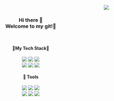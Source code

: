 <p align="right">
  <a href="https://hits.seeyoufarm.com">
    <img src="https://hits.seeyoufarm.com/api/count/incr/badge.svg?url=https%3A%2F%2Fgithub.com%2Fjykim3097&count_bg=%23E4CAF7&title_bg=%23555555&icon=&icon_color=%23E7E7E7&title=hits&edge_flat=false"/>
  </a>
</p>
<div align="center">
  <h3> Hi there 👋 <br> Welcome to my git!🎈</h3>
  <br>
  <h4>📌My Tech Stack📌</h4>
  <img src="https://img.shields.io/badge/Java-007396?style=flat&logo=Java&logoColor=white"/> <img src="https://img.shields.io/badge/CSS3-1572B6?style=flat&logo=CSS3&logoColor=white"/> <img src="https://img.shields.io/badge/HTML5-E34F26?style=flat&logo=HTML5&logoColor=white"/><br>
  <img src="https://img.shields.io/badge/JavaScript-F7DF1E?style=flat&logo=JavaScript&logoColor=white"/> <img src="https://img.shields.io/badge/Oracle-F80000?style=flat&logo=Oracle&logoColor=white"/> <img src="https://img.shields.io/badge/Python-3766AB?style=flat&logo=Python&logoColor=white"/>

  <h4>📢 Tools </h4>
  <img src="https://img.shields.io/badge/GitHub-181717?style=flat&logo=GitHub&logoColor=white"/> <img src="https://img.shields.io/badge/Eclipse-2C2255?style=flat&logo=eclipseide&logoColor=white"/> <img src="https://img.shields.io/badge/VisualStudioCode-007ACC?style=flat&logo=VisualStudioCode&logoColor=white"/><br> 
  <img src="https://img.shields.io/badge/Unity-000000?style=flat&logo=Unity&logoColor=white"/> <img src="https://img.shields.io/badge/Android-3DDC84?style=flat&logo=Android&logoColor=white"/> <img src="https://img.shields.io/badge/Jupyter-F37626?style=flat&logo=Jupyter&logoColor=white"/>
</div>
